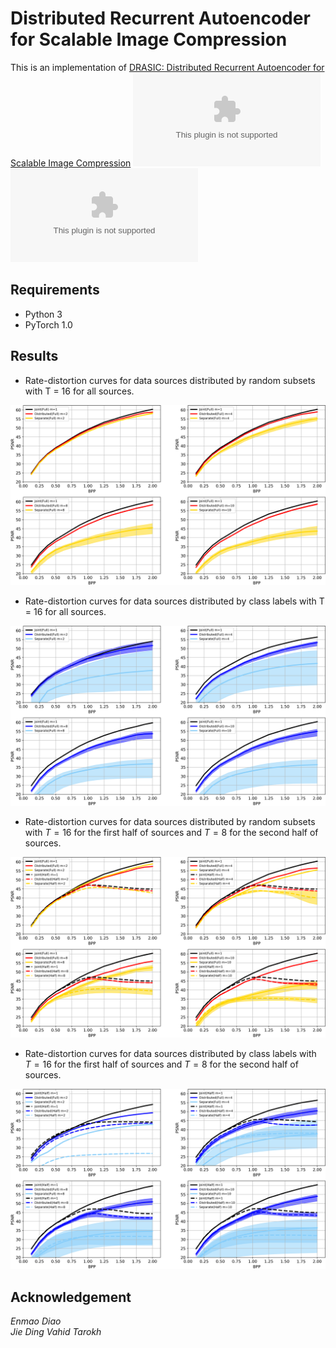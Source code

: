 # Distributed Recurrent Autoencoder for Scalable Image Compression
This is an implementation of [DRASIC: Distributed Recurrent Autoencoder for Scalable Image Compression](https://arxiv.org/abs/1903.09887)
![DeepDSC](/img/DeepDSC.eps)
![DeepEncoderDecoder](/img/DeepEncoderDecoder.eps)

## Requirements
 - Python 3
 - PyTorch 1.0

## Results
- Rate-distortion curves for data sources distributed by random subsets with T = 16 for all sources.

![full_subset_band](/img/full_subset_band.png)

- Rate-distortion curves for data sources distributed by class labels with T = 16 for all sources.

![half_class_band](/img/full_class_band.png)

- Rate-distortion curves for data sources distributed by random subsets with $T=16$ for the first half of sources and $T=8$ for the second half of sources.

![half_class_band](/img/half_subset_band.png)

- Rate-distortion curves for data sources distributed by class labels with $T=16$ for the first half of sources and $T=8$ for the second half of sources.

![half_class_band](/img/half_class_band.png)

## Acknowledgement
*Enmao Diao  
Jie Ding
Vahid Tarokh*
